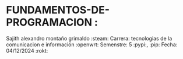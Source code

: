 # FUNDAMENTOS-DE-PROGRAMACION :
Sajith alexandro montaño grimaldo :steam: 
Carrera: tecnologias de la comunicacion e información  :openwrt:
Semenstre: 5 :pypi:, :pip:
Fecha: 04/12/2024 :rokt:
